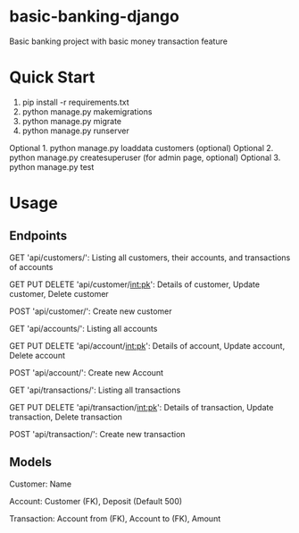 # basic-banking-django
Basic banking project with basic money transaction feature

# Quick Start
1. pip install -r requirements.txt
2. python manage.py makemigrations
3. python manage.py migrate
4. python manage.py runserver

Optional 1. python manage.py loaddata customers (optional)
Optional 2. python manage.py createsuperuser (for admin page, optional)
Optional 3. python manage.py test

# Usage
## Endpoints
GET				'api/customers/':
Listing all customers, their accounts, and transactions of accounts

GET PUT DELETE	'api/customer/<int:pk>':
Details of customer, Update customer, Delete customer

POST			'api/customer/':
Create new customer

GET				'api/accounts/':
Listing all accounts

GET PUT DELETE	'api/account/<int:pk>':
Details of account, Update account, Delete account

POST			'api/account/':
Create new Account

GET				'api/transactions/':
Listing all transactions

GET PUT DELETE	'api/transaction/<int:pk>':
Details of transaction, Update transaction, Delete transaction

POST			'api/transaction/':
Create new transaction

## Models
Customer:
Name

Account:
Customer (FK),
Deposit (Default 500)

Transaction:
Account from (FK),
Account to (FK),
Amount
